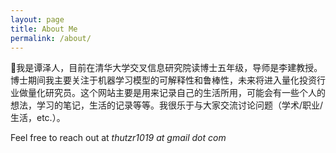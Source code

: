 ```yaml
---
layout: page
title: About Me
permalink: /about/
---
```


👋我是谭泽人，目前在清华大学交叉信息研究院读博士五年级，导师是李建教授。博士期间我主要关注于机器学习模型的可解释性和鲁棒性，未来将进入量化投资行业做量化研究员。这个网站主要是用来记录自己的生活所用，可能会有一些个人的想法，学习的笔记，生活的记录等等。我很乐于与大家交流讨论问题（学术/职业/生活，etc.）。

Feel free to reach out at *thutzr1019 at gmail dot com*